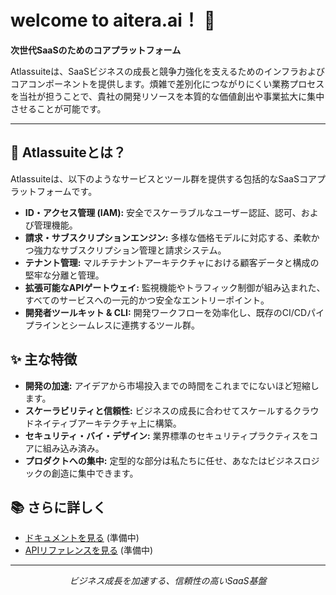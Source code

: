 # welcome to aitera.ai！ 👋

**次世代SaaSのためのコアプラットフォーム**

Atlassuiteは、SaaSビジネスの成長と競争力強化を支えるためのインフラおよびコアコンポーネントを提供します。煩雑で差別化につながりにくい業務プロセスを当社が担うことで、貴社の開発リソースを本質的な価値創出や事業拡大に集中させることが可能です。

---

## 🚀 Atlassuiteとは？

Atlassuiteは、以下のようなサービスとツール群を提供する包括的なSaaSコアプラットフォームです。

*   **ID・アクセス管理 (IAM):** 安全でスケーラブルなユーザー認証、認可、および管理機能。
*   **請求・サブスクリプションエンジン:** 多様な価格モデルに対応する、柔軟かつ強力なサブスクリプション管理と請求システム。
*   **テナント管理:** マルチテナントアーキテクチャにおける顧客データと構成の堅牢な分離と管理。
*   **拡張可能なAPIゲートウェイ:** 監視機能やトラフィック制御が組み込まれた、すべてのサービスへの一元的かつ安全なエントリーポイント。
*   **開発者ツールキット & CLI:** 開発ワークフローを効率化し、既存のCI/CDパイプラインとシームレスに連携するツール群。

## ✨ 主な特徴

*   **開発の加速:** アイデアから市場投入までの時間をこれまでにないほど短縮します。
*   **スケーラビリティと信頼性:** ビジネスの成長に合わせてスケールするクラウドネイティブアーキテクチャ上に構築。
*   **セキュリティ・バイ・デザイン:** 業界標準のセキュリティプラクティスをコアに組み込み済み。
*   **プロダクトへの集中:** 定型的な部分は私たちに任せ、あなたはビジネスロジックの創造に集中できます。

## 📚 さらに詳しく

*   [ドキュメントを見る](https://docs.atlassuite.co.jp) (準備中)
*   [APIリファレンスを見る](https://api.atlassuite.co.jp) (準備中)

---

<p align="center">
  <em>ビジネス成長を加速する、信頼性の高いSaaS基盤</em>
</p>
